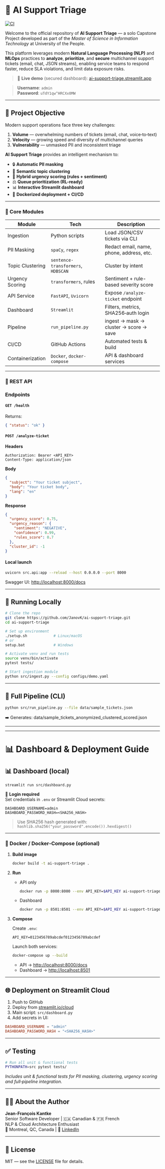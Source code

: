 # 🧠 AI Support Triage
[![CI](https://github.com/JanovK/ai-support-triage/actions/workflows/ci.yml/badge.svg)](https://github.com/JanovK/ai-support-triage/actions/workflows/ci.yml)

Welcome to the official repository of **AI Support Triage** — a solo Capstone Project developed as part of the *Master of Science in Information Technology* at University of the People.

This platform leverages modern **Natural Language Processing (NLP)** and **MLOps** practices to **analyze**, **prioritize**, and **secure** multichannel support tickets (email, chat, JSON streams), enabling service teams to respond faster, reduce SLA violations, and limit data exposure risks.

> 🔗 **Live demo** (secured dashboard): [ai-support-triage.streamlit.app](https://ai-support-triage.streamlit.app)

> **Username**: `admin`  
> **Password**: `uTdY1qw^HRCXx0MW`

---

## 🚀 Project Objective

Modern support operations face three key challenges:
1. **Volume** — overwhelming numbers of tickets (email, chat, voice‑to‑text)
2. **Velocity** — growing speed and diversity of multichannel queries
3. **Vulnerability** — unmasked PII and inconsistent triage

**AI Support Triage** provides an intelligent mechanism to:
- 🔒 **Automatic PII masking**
- 🧠 **Semantic topic clustering**
- 🚨 **Hybrid urgency scoring (rules + sentiment)**
- ⚖️ **Queue prioritization (RL-ready)**
- 📊 **Interactive Streamlit dashboard**
- 🐳 **Dockerized deployment + CI/CD**

---

### 🔧 Core Modules

| Module                | Tech                 | Description                              |
|-----------------------|----------------------|------------------------------------------|
| Ingestion             | Python scripts       | Load JSON/CSV tickets via CLI           |
| PII Masking           | `spaCy`, `regex`     | Redact email, name, phone, address, etc. |
| Topic Clustering      | `sentence-transformers`, `HDBSCAN` | Cluster by intent         |
| Urgency Scoring       | `transformers`, rules| Sentiment + rule-based severity score    |
| API Service           | `FastAPI`, `Uvicorn` | Expose `/analyze-ticket` endpoint        |
| Dashboard             | `Streamlit`          | Filters, metrics, SHA256‑auth login      |
| Pipeline              | `run_pipeline.py`    | ingest → mask → cluster → score → save   |
| CI/CD                 | GitHub Actions       | Automated tests & build                  |
| Containerization      | `Docker`, `docker-compose` | API & dashboard services      |

---

### 📡 REST API

### Endpoints

#### `GET /health`

Returns:

```json
{ "status": "ok" }
```

#### `POST /analyze-ticket`

**Headers**

```
Authorization: Bearer <API_KEY>
Content-Type: application/json
```

**Body**

```json
{
  "subject": "Your ticket subject",
  "body": "Your ticket body",
  "lang": "en"
}
```

**Response**

```json
{
  "urgency_score": 0.75,
  "urgency_reason": {
    "sentiment": "NEGATIVE",
    "confidence": 0.99,
    "rules_score": 0.7
  },
  "cluster_id": -1
}
```

#### Local launch

```bash
uvicorn src.api:app --reload --host 0.0.0.0 --port 8000
```

Swagger UI: [http://localhost:8000/docs](http://localhost:8000/docs)

---

## 🧪 Running Locally

```bash
# Clone the repo
git clone https://github.com/JanovK/ai-support-triage.git
cd ai-support-triage

# Set up environment
./setup.sh            # Linux/macOS
# or
setup.bat             # Windows

# Activate venv and run tests
source venv/bin/activate
pytest tests/

# Start ingestion module
python src/ingest.py --config configs/demo.yaml

```

---

## 🔁 Full Pipeline (CLI)

```bash
python src/run_pipeline.py --file data/sample_tickets.json

```
➡️ Generates: data/sample_tickets_anonymized_clustered_scored.json

---

---


# 📊 Dashboard & Deployment Guide

## 📊 Dashboard (local)

```bash
streamlit run src/dashboard.py
```

🔐 **Login required**  
Set credentials in `.env` or Streamlit Cloud secrets:

```env
DASHBOARD_USERNAME=admin
DASHBOARD_PASSWORD_HASH=<SHA256_HASH>
```

> Use SHA256 hash generated with:  
> `hashlib.sha256("your_password".encode()).hexdigest()`

---

### 🐳 Docker / Docker‑Compose (optional)

1. **Build image**

   ```bash
   docker build -t ai-support-triage .
   ```

2. **Run**

   * API only

     ```bash
     docker run -p 8000:8000 --env API_KEY=$API_KEY ai-support-triage
     ```

   * Dashboard

     ```bash
     docker run -p 8501:8501 --env API_KEY=$API_KEY ai-support-triage streamlit run src/dashboard.py
     ```

3. **Compose**

   Create `.env`:

   ```env
   API_KEY=0123456789abcdef0123456789abcdef
   ```

   Launch both services:

   ```bash
   docker-compose up --build
   ```

   * API → [http://localhost:8000/docs](http://localhost:8000/docs)
   * Dashboard → [http://localhost:8501](http://localhost:8501)


---

## 🌐 Deployment on Streamlit Cloud

1. Push to GitHub
2. Deploy from [streamlit.io/cloud](https://streamlit.io/cloud)
3. Main script: `src/dashboard.py`
4. Add secrets in UI:

```toml
DASHBOARD_USERNAME = "admin"
DASHBOARD_PASSWORD_HASH = "<SHA256_HASH>"
```

---

## ✅ Testing

```bash
# Run all unit & functional tests
PYTHONPATH=src pytest tests/
```

*Includes unit & functional tests for PII masking, clustering, urgency scoring and full‑pipeline integration.*

---


## 👨‍💻 About the Author

**Jean-François Kantke**  
Senior Software Developer | 🇨🇦 Canadian & 🇫🇷 French  
NLP & Cloud Architecture Enthusiast  
📍 Montreal, QC, Canada  | 🔗 [LinkedIn](https://www.linkedin.com/in/jeanfrancoiskantke)

---

## 📄 License

MIT — see the [LICENSE](LICENSE) file for details.
